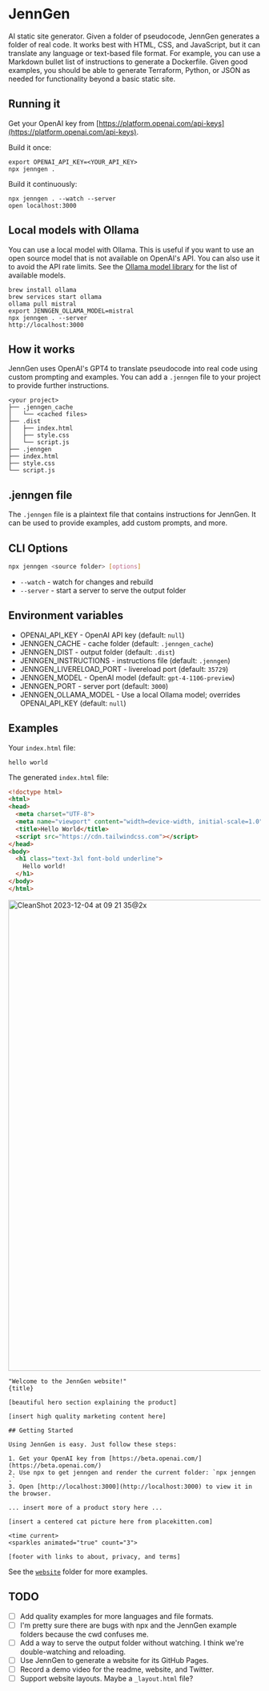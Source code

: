 # JennGen

AI static site generator. Given a folder of pseudocode, JennGen generates a folder of real code. It works best with HTML, CSS, and JavaScript, but it can translate any language or text-based file format. For example, you can use a Markdown bullet list of instructions to generate a Dockerfile. Given good examples, you should be able to generate Terraform, Python, or JSON as needed for functionality beyond a basic static site.

## Running it

Get your OpenAI key from [https://platform.openai.com/api-keys](https://platform.openai.com/api-keys).

Build it once:

```
export OPENAI_API_KEY=<YOUR_API_KEY>
npx jenngen .
```

Build it continuously:

```
npx jenngen . --watch --server
open localhost:3000
```

## Local models with Ollama

You can use a local model with Ollama. This is useful if you want to use an open source model that is not available on OpenAI's API. You can also use it to avoid the API rate limits. See the [Ollama model library](https://ollama.ai/library) for the list of available models.

```
brew install ollama
brew services start ollama
ollama pull mistral
export JENNGEN_OLLAMA_MODEL=mistral
npx jenngen . --server
http://localhost:3000
```

## How it works

JennGen uses OpenAI's GPT4 to translate pseudocode into real code using custom prompting and examples. You can add a `.jenngen` file to your project to provide further instructions.

```
<your project>
├── .jenngen_cache
│   └── <cached files>
├── .dist
│   ├── index.html
│   ├── style.css
│   └── script.js
├── .jenngen
├── index.html
├── style.css
└── script.js
```

## .jenngen file

The `.jenngen` file is a plaintext file that contains instructions for JennGen. It can be used to provide examples, add custom prompts, and more.

## CLI Options

```bash
npx jenngen <source folder> [options]
```

- `--watch` - watch for changes and rebuild
- `--server` - start a server to serve the output folder

## Environment variables

- OPENAI_API_KEY - OpenAI API key (default: `null`)
- JENNGEN_CACHE - cache folder (default: `.jenngen_cache`)
- JENNGEN_DIST - output folder (default: `.dist`)
- JENNGEN_INSTRUCTIONS - instructions file (default: `.jenngen`)
- JENNGEN_LIVERELOAD_PORT - livereload port (default: `35729`)
- JENNGEN_MODEL - OpenAI model (default: `gpt-4-1106-preview`)
- JENNGEN_PORT - server port (default: `3000`)
- JENNGEN_OLLAMA_MODEL - Use a local Ollama model; overrides OPENAI_API_KEY (default: `null`)

## Examples

Your `index.html` file:

```
hello world
```

The generated `index.html` file:

```html
<!doctype html>
<html>
<head>
  <meta charset="UTF-8">
  <meta name="viewport" content="width=device-width, initial-scale=1.0">
  <title>Hello World</title>
  <script src="https://cdn.tailwindcss.com"></script>
</head>
<body>
  <h1 class="text-3xl font-bold underline">
    Hello world!
  </h1>
</body>
</html>
```

<img width="940" alt="CleanShot 2023-12-04 at 09 21 35@2x" src="https://github.com/thrashr888/jenngen/assets/10213/fa726b3b-6045-4a07-8d1a-70f43074b721">

```
"Welcome to the JennGen website!"
{title}

[beautiful hero section explaining the product]

[insert high quality marketing content here]

## Getting Started

Using JennGen is easy. Just follow these steps:

1. Get your OpenAI key from [https://beta.openai.com/](https://beta.openai.com/)
2. Use npx to get jenngen and render the current folder: `npx jenngen .`
3. Open [http://localhost:3000](http://localhost:3000) to view it in the browser.

... insert more of a product story here ...

[insert a centered cat picture here from placekitten.com]

<time current>
<sparkles animated="true" count="3">

[footer with links to about, privacy, and terms]
```

See the [`website`](./website) folder for more examples.

## TODO

- [ ] Add quality examples for more languages and file formats.
- [ ] I'm pretty sure there are bugs with npx and the JennGen example folders because the cwd confuses me.
- [ ] Add a way to serve the output folder without watching. I think we're double-watching and reloading.
- [ ] Use JennGen to generate a website for its GitHub Pages.
- [ ] Record a demo video for the readme, website, and Twitter.
- [ ] Support website layouts. Maybe a `_layout.html` file?

